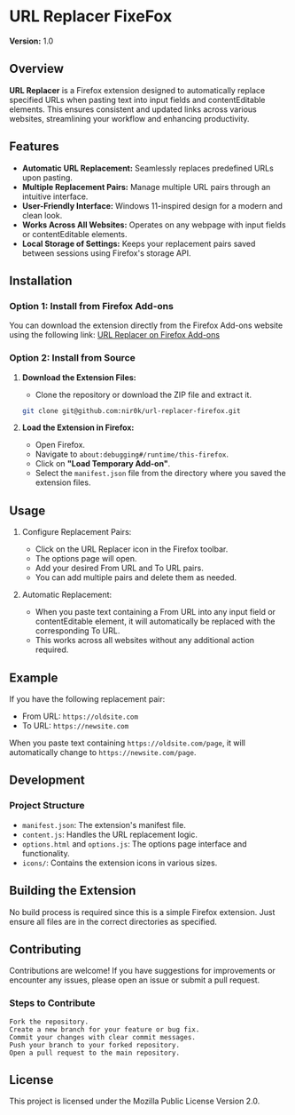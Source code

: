 # URL Replacer FixeFox

**Version:** 1.0

## Overview

**URL Replacer** is a Firefox extension designed to automatically replace specified URLs when pasting text into input fields and contentEditable elements. This ensures consistent and updated links across various websites, streamlining your workflow and enhancing productivity.

## Features

- **Automatic URL Replacement:** Seamlessly replaces predefined URLs upon pasting.
- **Multiple Replacement Pairs:** Manage multiple URL pairs through an intuitive interface.
- **User-Friendly Interface:** Windows 11-inspired design for a modern and clean look.
- **Works Across All Websites:** Operates on any webpage with input fields or contentEditable elements.
- **Local Storage of Settings:** Keeps your replacement pairs saved between sessions using Firefox's storage API.

## Installation

### Option 1: Install from Firefox Add-ons

You can download the extension directly from the Firefox Add-ons website using the following link:
[URL Replacer on Firefox Add-ons](https://addons.mozilla.org/en-US/firefox/addon/url-replacer-firefox/)

### Option 2: Install from Source

1. **Download the Extension Files:**

   - Clone the repository or download the ZIP file and extract it.

   ```bash
   git clone git@github.com:nir0k/url-replacer-firefox.git
   ```
2. **Load the Extension in Firefox:**
   - Open Firefox.
   - Navigate to `about:debugging#/runtime/this-firefox`.
   - Click on **"Load Temporary Add-on"**.
   - Select the `manifest.json` file from the directory where you saved the extension files.

## Usage

1. Configure Replacement Pairs:
   - Click on the URL Replacer icon in the Firefox toolbar.
   - The options page will open.
   - Add your desired From URL and To URL pairs.
   - You can add multiple pairs and delete them as needed.

2. Automatic Replacement:
   - When you paste text containing a From URL into any input field or contentEditable element, it will automatically be replaced with the corresponding To URL.
   - This works across all websites without any additional action required.

## Example

If you have the following replacement pair:

   - From URL: `https://oldsite.com`
   - To URL: `https://newsite.com`

When you paste text containing `https://oldsite.com/page`, it will automatically change to `https://newsite.com/page`.

## Development

### Project Structure

   - `manifest.json`: The extension's manifest file.
   - `content.js`: Handles the URL replacement logic.
   - `options.html` and `options.js`: The options page interface and functionality.
   - `icons/`: Contains the extension icons in various sizes.

## Building the Extension

No build process is required since this is a simple Firefox extension. Just ensure all files are in the correct directories as specified.

## Contributing

Contributions are welcome! If you have suggestions for improvements or encounter any issues, please open an issue or submit a pull request.

### Steps to Contribute

    Fork the repository.
    Create a new branch for your feature or bug fix.
    Commit your changes with clear commit messages.
    Push your branch to your forked repository.
    Open a pull request to the main repository.

## License

This project is licensed under the Mozilla Public License Version 2.0.

